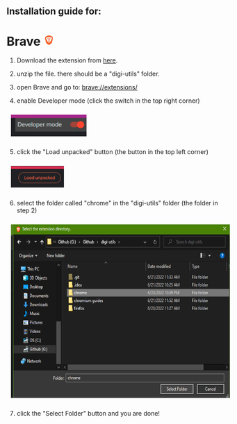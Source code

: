 ## Installation guide for:
# Brave <img src="images/logo.png" height="25">

1. Download the extension from [here](https://codeload.github.com/menga-team/digi-utils/zip/refs/heads/main).

2. unzip the file. there should be a "digi-utils" folder.

3. open Brave and go to: [brave://extensions/](brave://extensions/)

4. enable Developer mode (click the switch in the top right corner)

<img src="images/tools.png" height="50" style="margin: 10px">

5. click the "Load unpacked" button (the button in the top left corner)

<img src="images/unpacked.png" height="50" style="margin: 10px">

6. select the folder called "chrome" in the "digi-utils" folder (the folder in step 2)

<img src="images/select.png" height="400" style="margin: 10px">

7. click the "Select Folder" button and you are done!
